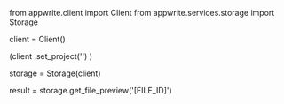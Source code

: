 from appwrite.client import Client
from appwrite.services.storage import Storage

client = Client()

(client
  .set_project('')
)

storage = Storage(client)

result = storage.get_file_preview('[FILE_ID]')
